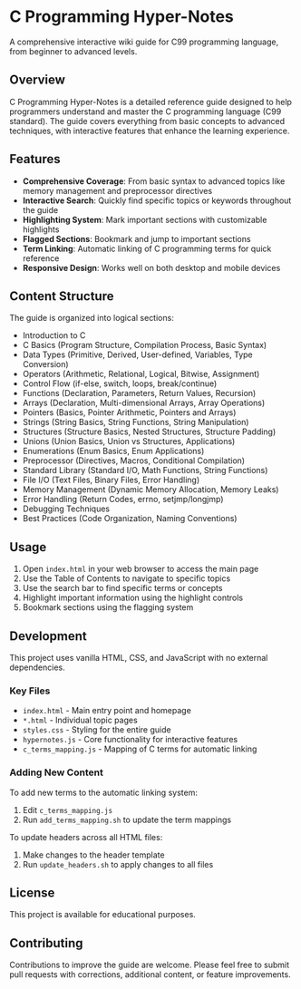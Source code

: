 # C Programming Hyper-Notes

A comprehensive interactive wiki guide for C99 programming language, from beginner to advanced levels.

## Overview

C Programming Hyper-Notes is a detailed reference guide designed to help programmers understand and master the C programming language (C99 standard). The guide covers everything from basic concepts to advanced techniques, with interactive features that enhance the learning experience.

## Features

- **Comprehensive Coverage**: From basic syntax to advanced topics like memory management and preprocessor directives
- **Interactive Search**: Quickly find specific topics or keywords throughout the guide
- **Highlighting System**: Mark important sections with customizable highlights
- **Flagged Sections**: Bookmark and jump to important sections
- **Term Linking**: Automatic linking of C programming terms for quick reference
- **Responsive Design**: Works well on both desktop and mobile devices

## Content Structure

The guide is organized into logical sections:

- Introduction to C
- C Basics (Program Structure, Compilation Process, Basic Syntax)
- Data Types (Primitive, Derived, User-defined, Variables, Type Conversion)
- Operators (Arithmetic, Relational, Logical, Bitwise, Assignment)
- Control Flow (if-else, switch, loops, break/continue)
- Functions (Declaration, Parameters, Return Values, Recursion)
- Arrays (Declaration, Multi-dimensional Arrays, Array Operations)
- Pointers (Basics, Pointer Arithmetic, Pointers and Arrays)
- Strings (String Basics, String Functions, String Manipulation)
- Structures (Structure Basics, Nested Structures, Structure Padding)
- Unions (Union Basics, Union vs Structures, Applications)
- Enumerations (Enum Basics, Enum Applications)
- Preprocessor (Directives, Macros, Conditional Compilation)
- Standard Library (Standard I/O, Math Functions, String Functions)
- File I/O (Text Files, Binary Files, Error Handling)
- Memory Management (Dynamic Memory Allocation, Memory Leaks)
- Error Handling (Return Codes, errno, setjmp/longjmp)
- Debugging Techniques
- Best Practices (Code Organization, Naming Conventions)

## Usage

1. Open `index.html` in your web browser to access the main page
2. Use the Table of Contents to navigate to specific topics
3. Use the search bar to find specific terms or concepts
4. Highlight important information using the highlight controls
5. Bookmark sections using the flagging system

## Development

This project uses vanilla HTML, CSS, and JavaScript with no external dependencies.

### Key Files

- `index.html` - Main entry point and homepage
- `*.html` - Individual topic pages
- `styles.css` - Styling for the entire guide
- `hypernotes.js` - Core functionality for interactive features
- `c_terms_mapping.js` - Mapping of C terms for automatic linking

### Adding New Content

To add new terms to the automatic linking system:
1. Edit `c_terms_mapping.js`
2. Run `add_terms_mapping.sh` to update the term mappings

To update headers across all HTML files:
1. Make changes to the header template
2. Run `update_headers.sh` to apply changes to all files

## License

This project is available for educational purposes.

## Contributing

Contributions to improve the guide are welcome. Please feel free to submit pull requests with corrections, additional content, or feature improvements.
